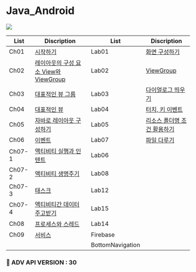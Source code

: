 # Java_Android

<img src="https://img.shields.io/badge/Android-3DDC84?style=for-the-badge&logo=Android&logoColor=white"/>

| List   | Discription                                              | List             | Discription                                |
| ------ | -------------------------------------------------------- | ---------------- | ------------------------------------------ |
| Ch01   | [시작하기](/Ch01/README.md)                              | Lab01            | [화면 구성하기](/src/lab01/)               |
| Ch02   | [레이아웃의 구성 요소 View와 ViewGroup](/Ch02/README.md) | Lab02            | [ViewGroup](/src/lab02/)                   |
| Ch03   | [대표적인 뷰 그룹](/Ch03/README.md)                      | Lab03            | [다이얼로그 띄우기](/src/lab03/)           |
| Ch04   | [대표적인 뷰](/Ch04/README.md)                           | Lab04            | [터치, 키 이벤트](/srclab04/)              |
| Ch05   | [자바로 레이아웃 구성하기](/Ch05/README.md)              | Lab05            | [리소스 폴더명 조건 활용하기](/src/lab05/) |
| Ch06   | [이벤트](/Ch06/README.md)                                | Lab07            | [파일 다루기](/src/lab07/)                 |
| Ch07-1 | [액티비티 실행과 인텐트](/Ch07-1/README.md)              | Lab06            | [ ](/src/lab06/)                           |
| Ch07-2 | [액티비티 생명주기](/Ch07-2/README.md)                   | Lab08            | [ ](/src/lab08/)                           |
| Ch07-3 | [태스크](/Ch07-3/README.md)                              | Lab12            | [ ](/src/lab12/)                           |
| Ch07-4 | [액티비티간 데이터 주고받기](/Ch07-4/README.md)          | Lab15            | [ ](/src/lab15/)                           |
| Ch08   | [프로세스와 스레드](/Ch08/README.md)                     | Lab14            | [ ](/src/lab14/)                           |
| Ch09   | [서비스](/Ch09/README.md)                                | Firebase         | [](/src/Firebase/)                         |
|        |                                                          | BottomNavigation | [](/src/BottomNavigation/)                 |

### 🍬 ADV API VERSION : 30
